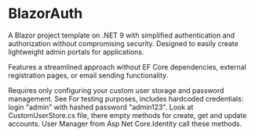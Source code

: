# BlazorAuth
A Blazor project template on .NET 9 with simplified authentication and authorization without compromising security. Designed to easily create lightweight admin portals for applications. 

Features a streamlined approach without EF Core dependencies, external registration pages, or email sending functionality. 

Requires only configuring your custom user storage and password management. See 
For testing purposes, includes hardcoded credentials: login "admin" with hashed password "admin123".
Look at CustomUserStore.cs file, there empty methods for create, get and update accounts. User Manager from Asp Net Core.Identity call these methods.
